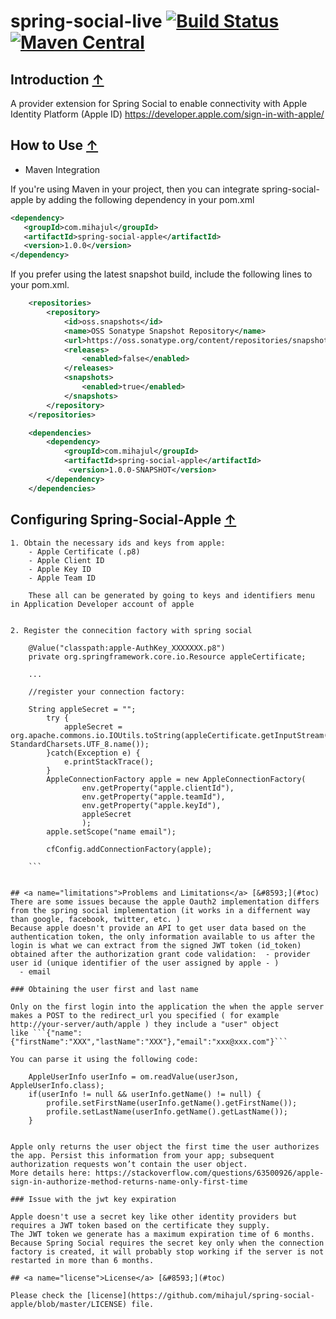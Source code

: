 # spring-social-live [![Build Status](https://travis-ci.org/sachin-handiekar/spring-social-live.svg)](https://travis-ci.org/sachin-handiekar/spring-social-live) [![Maven Central](https://img.shields.io/maven-central/v/com.sachinhandiekar/spring-social-live.svg)](https://img.shields.io/maven-central/v/com.sachinhandiekar/spring-social-live.svg) 

## <a name="introduction">Introduction</a> [&#8593;](#toc)

A provider extension for Spring Social to enable connectivity with Apple Identity Platform (Apple ID) https://developer.apple.com/sign-in-with-apple/

## <a name="how-to-use">How to Use</a> [&#8593;](#toc)

* Maven Integration

If you're using Maven in your project, then you can integrate spring-social-apple by adding the following dependency in your pom.xml
	
```xml
<dependency>
   <groupId>com.mihajul</groupId>
   <artifactId>spring-social-apple</artifactId>
   <version>1.0.0</version>
</dependency>
```

If you prefer using the latest snapshot build, include the following lines to your pom.xml.
	
```xml
    <repositories>
        <repository>
            <id>oss.snapshots</id>
            <name>OSS Sonatype Snapshot Repository</name>
            <url>https://oss.sonatype.org/content/repositories/snapshots/</url>
            <releases>
                <enabled>false</enabled>
            </releases>
            <snapshots>
                <enabled>true</enabled>
            </snapshots>
        </repository>
    </repositories>

    <dependencies>
        <dependency>
            <groupId>com.mihajul</groupId>
            <artifactId>spring-social-apple</artifactId>
             <version>1.0.0-SNAPSHOT</version>
        </dependency>
    </dependencies>
```
        

## <a name="projects-using-spring-social-live">Configuring Spring-Social-Apple</a> [&#8593;](#toc)

	1. Obtain the necessary ids and keys from apple:
		- Apple Certificate (.p8)
		- Apple Client ID
		- Apple Key ID
		- Apple Team ID
		
		These all can be generated by going to keys and identifiers menu in Application Developer account of apple


	2. Register the connecition factory with spring social
```
	@Value("classpath:apple-AuthKey_XXXXXXX.p8")
	private org.springframework.core.io.Resource appleCertificate;
	
	...
	
	//register your connection factory:
	
	String appleSecret = "";
		try {
			appleSecret = org.apache.commons.io.IOUtils.toString(appleCertificate.getInputStream(), StandardCharsets.UTF_8.name());
		}catch(Exception e) {
			e.printStackTrace();
		}
		AppleConnectionFactory apple = new AppleConnectionFactory(
				env.getProperty("apple.clientId"),
				env.getProperty("apple.teamId"),
				env.getProperty("apple.keyId"),
				appleSecret
				);
		apple.setScope("name email");
		
		cfConfig.addConnectionFactory(apple);
	
	```


## <a name="limitations">Problems and Limitations</a> [&#8593;](#toc)
There are some issues because the apple Oauth2 implementation differs from the spring social implementation (it works in a differnent way than google, facebook, twitter, etc. )
Because apple doesn't provide an API to get user data based on the authentication token, the only information available to us after the login is what we can extract from the signed JWT token (id_token) obtained after the authorization grant code validation:  - provider user id (unique identifier of the user assigned by apple - )
  - email

### Obtaining the user first and last name

Only on the first login into the application the when the apple server makes a POST to the redirect_url you specified ( for example http://your-server/auth/apple ) they include a "user" object 
like ```{"name":{"firstName":"XXX","lastName":"XXX"},"email":"xxx@xxx.com"}```

You can parse it using the following code:

```
		AppleUserInfo userInfo = om.readValue(userJson, AppleUserInfo.class);
		if(userInfo != null && userInfo.getName() != null) {
			profile.setFirstName(userInfo.getName().getFirstName());
			profile.setLastName(userInfo.getName().getLastName());
		}
```

Apple only returns the user object the first time the user authorizes the app. Persist this information from your app; subsequent authorization requests won’t contain the user object.
More details here: https://stackoverflow.com/questions/63500926/apple-sign-in-authorize-method-returns-name-only-first-time

### Issue with the jwt key expiration

Apple doesn't use a secret key like other identity providers but requires a JWT token based on the certificate they supply.
The JWT token we generate has a maximum expiration time of 6 months.
Because Spring Social requires the secret key only when the connection factory is created, it will probably stop working if the server is not restarted in more than 6 months.

## <a name="license">License</a> [&#8593;](#toc)

Please check the [license](https://github.com/mihajul/spring-social-apple/blob/master/LICENSE) file.

